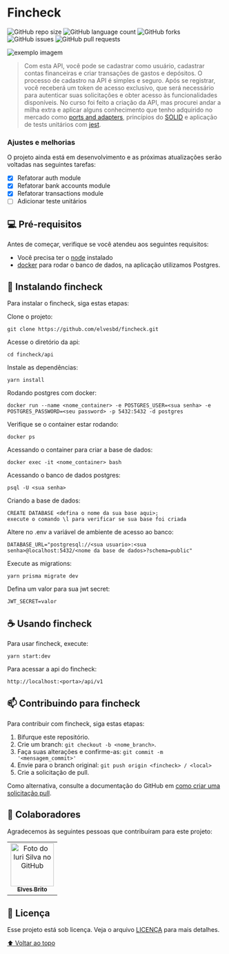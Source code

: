 # Fincheck

<!---Esses são exemplos. Veja https://shields.io para outras pessoas ou para personalizar este conjunto de escudos. Você pode querer incluir dependências, status do projeto e informações de licença aqui--->

![GitHub repo size](https://img.shields.io/github/repo-size/elvesbd/fincheck?style=for-the-badge)
![GitHub language count](https://img.shields.io/github/languages/count/elvesbd/fincheck?style=for-the-badge)
![GitHub forks](https://img.shields.io/github/forks/elvesbd/fincheck?style=for-the-badge)
![GitHub issues](https://img.shields.io/github/issues-raw/elvesbd/fincheck?style=for-the-badge)
![GitHub pull requests](https://img.shields.io/github/issues-pr/elvesbd/fincheck?style=for-the-badge)

<img src="https://imgur.com/1JlTgEn.png" alt="exemplo imagem">

> Com esta API, você pode se cadastrar como usuário, cadastrar contas financeiras e criar transações de gastos e depósitos. O processo de cadastro na API é simples e seguro. Após se registrar, você receberá um token de acesso exclusivo, que será necessário para autenticar suas solicitações e obter acesso às funcionalidades disponíveis. No curso foi feito a criação da API, mas procurei andar a milha extra e aplicar alguns conhecimento que tenho adquirido no mercado como [ports and adapters](https://www.youtube.com/watch?v=7SaA3HCOc4c), princípios do [SOLID](https://www.youtube.com/watch?v=mkx0CdWiPRA) e aplicação de tests unitários com [jest](https://jestjs.io/).

### Ajustes e melhorias

O projeto ainda está em desenvolvimento e as próximas atualizações serão voltadas nas seguintes tarefas:

- [x] Refatorar auth module
- [x] Refatorar bank accounts module
- [x] Refatorar transactions module
- [ ] Adicionar teste unitários

## 💻 Pré-requisitos

Antes de começar, verifique se você atendeu aos seguintes requisitos:

<!---Estes são apenas requisitos de exemplo. Adicionar, duplicar ou remover conforme necessário--->

- Você precisa ter o [node](https://nodejs.org/en) instalado
- [docker](https://docs.docker.com/engine/install) para rodar o banco de dados, na aplicação utilizamos Postgres.

## 🚀 Instalando fincheck

Para instalar o fincheck, siga estas etapas:

Clone o projeto:

```
git clone https://github.com/elvesbd/fincheck.git
```

Acesse o diretório da api:

```
cd fincheck/api
```

Instale as dependências:

```
yarn install
```

Rodando postgres com docker:

```
docker run --name <nome_container> -e POSTGRES_USER=<sua senha> -e POSTGRES_PASSWORD=<seu password> -p 5432:5432 -d postgres
```

Verifique se o container estar rodando:

```
docker ps
```

Acessando o container para criar a base de dados:

```
docker exec -it <nome_container> bash
```

Acessando o banco de dados postgres:

```
psql -U <sua senha>
```

Criando a base de dados:

```
CREATE DATABASE <defina o nome da sua base aqui>;
execute o comando \l para verificar se sua base foi criada
```

Altere no .env a variável de ambiente de acesso ao banco:

```
DATABASE_URL="postgresql://<sua usuario>:<sua senha>@localhost:5432/<nome da base de dados>?schema=public"
```

Execute as migrations:

```
yarn prisma migrate dev
```

Defina um valor para sua jwt secret:

```
JWT_SECRET=valor
```

## ☕ Usando fincheck

Para usar fincheck, execute:

```
yarn start:dev
```

Para acessar a api do fincheck:

```
http://localhost:<porta>/api/v1
```

## 📫 Contribuindo para fincheck

<!---Se o seu README for longo ou se você tiver algum processo ou etapas específicas que deseja que os contribuidores sigam, considere a criação de um arquivo CONTRIBUTING.md separado--->

Para contribuir com fincheck, siga estas etapas:

1. Bifurque este repositório.
2. Crie um branch: `git checkout -b <nome_branch>`.
3. Faça suas alterações e confirme-as: `git commit -m '<mensagem_commit>'`
4. Envie para o branch original: `git push origin <fincheck> / <local>`
5. Crie a solicitação de pull.

Como alternativa, consulte a documentação do GitHub em [como criar uma solicitação pull](https://help.github.com/en/github/collaborating-with-issues-and-pull-requests/creating-a-pull-request).

## 🤝 Colaboradores

Agradecemos às seguintes pessoas que contribuíram para este projeto:

<table>
  <tr>
    <td align="center">
      <a href="#">
        <img src="https://github.com/elvesbd.png" width="100px;" alt="Foto do Iuri Silva no GitHub"/><br>
        <sub>
          <b>Elves Brito</b>
        </sub>
      </a>
    </td>
  </tr>
</table>

## 📝 Licença

Esse projeto está sob licença. Veja o arquivo [LICENÇA](LICENSE.md) para mais detalhes.

[⬆ Voltar ao topo](#Fincheck)<br>
